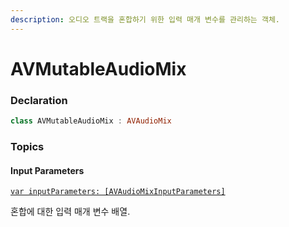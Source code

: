 ```yaml
---
description: 오디오 트랙을 혼합하기 위한 입력 매개 변수를 관리하는 객체.
---
```


# AVMutableAudioMix

### Declaration

```swift
class AVMutableAudioMix : AVAudioMix
```

### Topics

#### Input Parameters

[`var inputParameters: [AVAudioMixInputParameters]`](https://developer.apple.com/documentation/avfoundation/avmutableaudiomix/1388159-inputparameters)

혼합에 대한 입력 매개 변수 배열.

